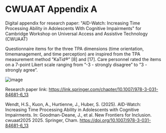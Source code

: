 # CWUAAT Appendix A
Digital appendix for research paper: "AID-Watch: Increasing Time Processing Ability in Adolescents With Cognitive Impairments" for Cambridge Workshop on Universal Access and Assistive Technology (CWUAAT)

Questionnaire items for the three TPA dimensions (time orientation, timemanagement, and time perception) are inspired from the TPA measurement method ”KaTid®” [8] and [17]. Care personnel rated the items on a 7-point Likert scale ranging from ”-3 - strongly disagree” to ”3 - strongly agree”.

![image](https://github.com/user-attachments/assets/a7436c2a-9a93-4c25-bedb-e43b8626ddfc)

Research paper link: https://link.springer.com/chapter/10.1007/978-3-031-84681-6_13

Wendt, H.S., Kuon, A., Hurtienne, J., Huber, S. (2025). AID-Watch: Increasing Time Processing Ability in Adolescents with Cognitive Impairments. In: Goodman-Deane, J., et al. New Frontiers for Inclusion. cwuaat2025 2025. Springer, Cham. https://doi.org/10.1007/978-3-031-84681-6_13
